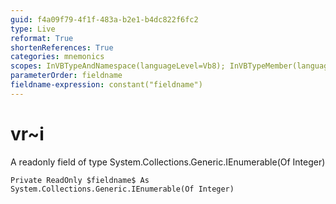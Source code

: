 ```yaml
---
guid: f4a09f79-4f1f-483a-b2e1-b4dc822f6fc2
type: Live
reformat: True
shortenReferences: True
categories: mnemonics
scopes: InVBTypeAndNamespace(languageLevel=Vb8); InVBTypeMember(languageLevel=Vb8)
parameterOrder: fieldname
fieldname-expression: constant("fieldname")
---
```


# vr~i

A readonly field of type System.Collections.Generic.IEnumerable(Of Integer)

```
Private ReadOnly $fieldname$ As System.Collections.Generic.IEnumerable(Of Integer)
```
